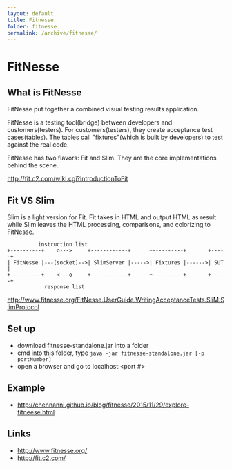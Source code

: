```yaml
---
layout: default
title: Fitnesse
folder: fitnesse
permalink: /archive/fitnesse/
---
```


# FitNesse

## What is FitNesse
FitNesse put together a combined visual testing results application.

FitNesse is a testing tool(bridge) between developers and customers(testers). For customers(testers),
they create acceptance test cases(tables). The tables call "fixtures"(which is built by developers) to test against the real code.

FitNesse has two flavors: Fit and Slim. They are the core implementations behind the scene.

<http://fit.c2.com/wiki.cgi?IntroductionToFit>

## Fit VS Slim

Slim is a light version for Fit. Fit takes in HTML and output HTML as result while Slim leaves the HTML processing, comparisons, and colorizing to FitNesse.

~~~
          instruction list
+----------+    o--->     +------------+      +----------+       +-----+
| FitNesse |---[socket]-->| SlimServer |----->| Fixtures |------>| SUT |
+----------+    <---o     +------------+      +----------+       +-----+
            response list
~~~

<http://www.fitnesse.org/FitNesse.UserGuide.WritingAcceptanceTests.SliM.SlimProtocol>

## Set up
- download fitnesse-standalone.jar into a folder
- cmd into this folder, type `java -jar fitnesse-standalone.jar [-p portNumber]`
- open a browser and go to localhost:<port #>

## Example
- <http://chennanni.github.io/blog/fitnesse/2015/11/29/explore-fitneese.html>

## Links
- <http://www.fitnesse.org/>
- <http://fit.c2.com/>
